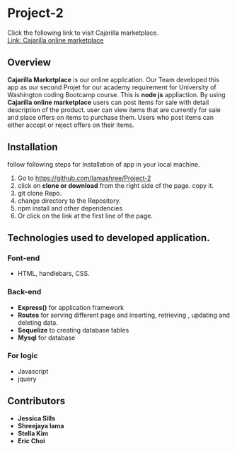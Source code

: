 # Project-2
Click the following link to visit Cajarilla marketplace. <br>
[Link: Cajarilla online marketplace](https://cajarilla-marketplace.herokuapp.com/)
## Overview
**Cajarilla Marketplace** is our online application. Our Team developed this app as our second Projet for our academy requirement for University of Washington coding Bootcamp course. This is **node js** appliaction. By using **Cajarilla online marketplace** users can post items for sale with detail description of the product. user can view items that are currently for sale and place offers on items to purchase them. Users who post items can either accept or reject offers on their items.

## Installation
follow following steps for Installation of app in your local machine.
1. Go to <https://github.com/lamashree/Project-2>
2. click on **clone or download** from the right side of the page. copy it.
3. git clone Repo.
4. change directory to the Repository.
5. npm install and other dependencies
6. Or click on the link at the first line of the page.

## Technologies used to developed application.
### Font-end
- HTML, handlebars, CSS.

### Back-end
- **Express()** for application framework
- **Routes** for serving different page and inserting, retrieving , updating and deleting data.
- **Sequelize** to creating database tables
- **Mysql** for database
### For logic
- Javascript
- jquery

## Contributors
- **Jessica Sills**
- **Shreejaya lama**
- **Stella Kim**
- **Eric Choi**


